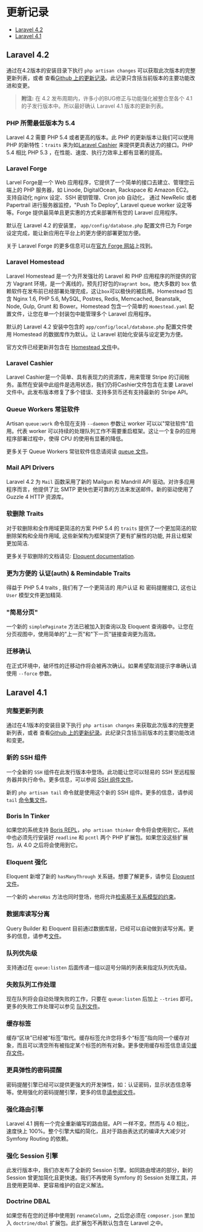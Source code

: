 # 更新记录

- [Laravel 4.2](#laravel-4.2)
- [Laravel 4.1](#laravel-4.1)

<a name="laravel-4.2"></a>
## Laravel 4.2

通过在4.2版本的安装目录下执行 `php artisan changes` 可以获取此次版本的完整更新列表，或者 查看[Github 上的更新记录](https://github.com/laravel/framework/blob/4.2/src/Illuminate/Foundation/changes.json)。此记录只含括当前版本的主要功能改进和变更。

> **附注:** 在 4.2 发布周期内，许多小的BUG修正与功能强化被整合至各个 4.1 的子发行版本中。所以最好确认 Laravel 4.1 版本的更新列表。 

### PHP 所需最低版本为 5.4

Laravel 4.2 需要 PHP 5.4 或者更高的版本。此 PHP 的更新版本让我们可以使用 PHP 的新特性：`traits` 来为如[Laravel Cashier](/docs/4.2/billing) 来提供更具表达力的接口。PHP 5.4 相比 PHP 5.3 ，在性能、速度、执行力效率上都有显著的提高。

### Laravel Forge

Larvel Forge是一个 Web 应用程序，它提供了一个简单的接口去建立、管理您云端上的 PHP 服务器，如 Linode, DigitalOcean, Rackspace 和 Amazon EC2。支持自动化 nginx 设定、SSH 密钥管理、Cron job 自动化， 通过 NewRelic 或者 Papertrail 进行服务器监控，"Push To Deploy", Laravel queue worker 设定等等。Forge 提供最简单且更实惠的方式来部署所有您的 Laravel 应用程序。

默认在 Laravel 4.2 的安装里， `app/config/database.php` 配置文件已为 Forge 设定完成，能让新应用在平台上的更方便的部署更加方便。

关于 Laravel Forge 的更多信息可以在[官方 Forge 网站](https://forge.laravel.com)上找到。

### Laravel Homestead

Laravel Homestead 是一个为开发强壮的 Laravel 和 PHP 应用程序的所提供的官方 Vagrant 环境，是一个离线的，预先打好包的`Vagrant box`。绝大多数的 `box` 依赖软件在发布前已经部署处理完成，这让`box`可以极快的被启用。Homestead 包含 Nginx 1.6, PHP 5.6, MySQL, Postres, Redis, Memcached, Beanstalk, Node, Gulp, Grunt 和 Bower。Homestead 包含一个简单的 `Homestead.yaml` 配置文件，让您在单一个封装包中能管理多个 Laravel 应用程序。

默认的 Laravel 4.2 安装中包含的 `app/config/local/database.php` 配置文件使用 Homestead 的数据库作为默认。让 Laravel 初始化安装与设定更为方便。

官方文件已经更新并包含在 [Homestead 文件](/docs/4.2/homestead)中。

### Laravel Cashier

Laravel Cashier是一个简单、具有表现力的资源库，用来管理 Stripe 的订阅帐务。虽然在安装中此组件是选用状态，我们仍将Cashier文件包含在主要 Laravel 文件中。此发布版本修复了多个错误、支持多货币还有支持最新的 Stripe API。

### Queue Workers 常驻软件

Artisan `queue:work` 命令现在支持 `--daemon` 参数让 worker 可以以"常驻软件"启用。代表 worker 可以持续的处理队列工作不需要重启框架。这让一个复杂的应用程序部署过程中，使得 CPU 的使用有显著的降低。

更多关于 Queue Workers 常驻软件信息请阅读 [queue 文件](/docs/4.2/queues#daemon-queue-worker)。

### Mail API Drivers

Laravel 4.2 为 `Mail` 函数采用了新的 Mailgun 和 Mandrill API 驱动。对许多应用程序而言，他提供了比 SMTP 更快也更可靠的方法来发送邮件。新的驱动使用了 Guzzle 4 HTTP 资源库。

### 软删除 Traits

对于软删除和全作用域更简洁的方案
PHP 5.4 的 `traits` 提供了一个更加简洁的软删除架构和全局作用域, 这些新架构为框架提供了更有扩展性的功能, 并且让框架更加简洁.

更多关于软删除的文档请见: [Eloquent documentation](/docs/4.2/eloquent#soft-deleting).

### 更为方便的 认证(auth) & Remindable Traits

得益于 PHP 5.4 traits , 我们有了一个更简洁的 用户认证 和 密码提醒接口, 这也让 `User` 模型文件更加精简.

### "简易分页"

一个新的 `simplePaginate` 方法已被加入到查询以及 Eloquent 查询器中。让您在分页视图中，使用简单的"上一页"和"下一页"链接查询更为高效。

### 迁移确认

在正式环境中，破坏性的迁移动作将会被再次确认。如果希望取消提示字串确认请使用 `--force` 参数。

<a name="laravel-4.1"></a>
## Laravel 4.1

### 完整更新列表

通过在4.1版本的安装目录下执行 `php artisan changes` 来获取此次版本的完整更新列表，或者 查看[Github 上的更新纪录](https://github.com/laravel/framework/blob/4.1/src/Illuminate/Foundation/changes.json)。此纪录只含括当前版本的主要功能改进和变更。

### 新的 SSH 组件

一个全新的 `SSH` 组件在此发行版本中登场。此功能让您可以轻易的 SSH 至远程服务器并执行命令。更多信息，可以参阅 [SSH 组件文件](/docs/4.2/ssh)。

新的 `php artisan tail` 命令就是使用这个新的 SSH 组件。更多的信息，请参阅 `tail` [命令集文件](http://laravel.com/docs/4.2/ssh#tailing-remote-logs)。

### Boris In Tinker

如果您的系统支持 [Boris REPL](https://github.com/d11wtq/boris)，`php artisan thinker` 命令将会使用到它。系统中也必须先行安装好 `readline` 和 `pcntl` 两个 PHP 扩展包。如果您没这些扩展包，从 4.0 之后将会使用到它。

### Eloquent 强化

Eloquent 新增了新的 `hasManyThrough` 关系链。想要了解更多，请参见 [Eloquent 文件](/docs/4.2/eloquent#has-many-through)。

一个新的 `whereHas` 方法也同时登场，他将允许[检索基于关系模型的约束](/docs/4.2/eloquent#querying-relations)。

### 数据库读写分离

Query Builder 和 Eloquent 目前通过数据库层，已经可以自动做到读写分离。更多的信息，请参考[文件](/docs/4.2/database#read-write-connections)。

### 队列优先级

支持通过在 `queue:listen` 后面传递一组以逗号分隔的列表来指定队列优先级。

### 失败队列工作处理

现在队列将会自动处理失败的工作，只要在 `queue:listen` 后加上 `--tries` 即可。更多的失败工作处理可以参见 [队列文件](/docs/4.2/queues#failed-jobs)。

### 缓存标签

缓存“区块”已经被“标签”取代。缓存标签允许您将多个“标签”指向同一个缓存对象，而且可以清空所有被指定某个标签的所有对象。更多使用缓存标签信息请见[缓存文件](/docs/4.2/cache#cache-tags)。

### 更具弹性的密码提醒

密码提醒引擎已经可以提供更强大的开发弹性，如：认证密码，显示状态信息等等。使用强化的密码提醒引擎，更多的信息[请参阅文件](/docs/4.2/security#password-reminders-and-reset)。

### 强化路由引擎

Laravel 4.1 拥有一个完全重新编写的路由层。API 一样不变。然而与 4.0 相比，速度快上 100%。整个引擎大幅的简化，且对于路由表达式的编译大大减少对 Symfony Routing 的依赖。

### 强化 Session 引擎

此发行版本中，我们亦发布了全新的 Session 引擎。如同路由增进的部分，新的 Session 曾更加简化且更快速。我们不再使用 Symfony 的 Session 处理工具，并且使用更简单、更容易维护的自定义解法。


### Doctrine DBAL

如果您有在您的迁移中使用到 `renameColumn`，之后您必须在 `composer.json` 里加入 `doctrine/dbal` 扩展包。此扩展包不再默认包含在 Laravel 之中。
